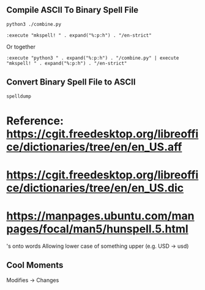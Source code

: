 ## Compile ASCII To Binary Spell File
<!-- Reference: https://stackoverflow.com/a/41583025/3626104 -->
```sh
python3 ./combine.py
```

```vim
:execute "mkspell! " . expand("%:p:h") . "/en-strict"
```

Or together

```vim
:execute "python3 " . expand("%:p:h") . "/combine.py" | execute "mkspell! " . expand("%:p:h") . "/en-strict"
```


## Convert Binary Spell File to ASCII
<!-- Reference: https://vi.stackexchange.com/a/5422/16073 -->
```sh
spelldump
```


# Reference: https://cgit.freedesktop.org/libreoffice/dictionaries/tree/en/en_US.aff
# https://cgit.freedesktop.org/libreoffice/dictionaries/tree/en/en_US.dic
# https://manpages.ubuntu.com/manpages/focal/man5/hunspell.5.html

's onto words
Allowing lower case of something upper (e.g. USD -> usd)


## Cool Moments
Modifies -> Changes

